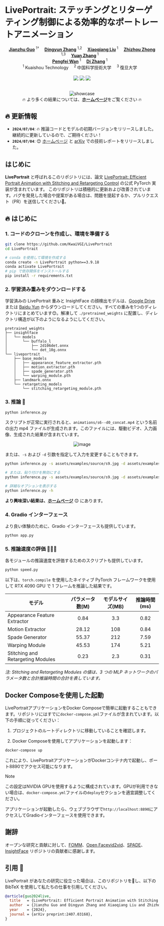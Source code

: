 # LivePortrait: ステッチングとリターゲティング制御による効率的なポートレートアニメーション

<div align='center'>
    <a href='https://github.com/cleardusk' target='_blank'><strong>Jianzhu Guo</strong></a><sup> 1†</sup>&emsp;
    <a href='https://github.com/KwaiVGI' target='_blank'><strong>Dingyun Zhang</strong></a><sup> 1,2</sup>&emsp;
    <a href='https://github.com/KwaiVGI' target='_blank'><strong>Xiaoqiang Liu</strong></a><sup> 1</sup>&emsp;
    <a href='https://github.com/KwaiVGI' target='_blank'><strong>Zhizhou Zhong</strong></a><sup> 1,3</sup>&emsp;
    <a href='https://scholar.google.com.hk/citations?user=_8k1ubAAAAAJ' target='_blank'><strong>Yuan Zhang</strong></a><sup> 1</sup>&emsp;
</div>

<div align='center'>
    <a href='https://scholar.google.com/citations?user=P6MraaYAAAAJ' target='_blank'><strong>Pengfei Wan</strong></a><sup> 1</sup>&emsp;
    <a href='https://openreview.net/profile?id=~Di_ZHANG3' target='_blank'><strong>Di Zhang</strong></a><sup> 1</sup>&emsp;
</div>

<div align='center'>
    <sup>1 </sup>Kuaishou Technology&emsp; <sup>2 </sup>中国科学技術大学&emsp; <sup>3 </sup>復旦大学&emsp;
</div>

<br>
<div align="center">
  <!-- <a href='LICENSE'><img src='https://img.shields.io/badge/license-MIT-yellow'></a> -->
  <a href='https://arxiv.org/pdf/2407.03168'><img src='https://img.shields.io/badge/arXiv-LivePortrait-red'></a>
  <a href='https://liveportrait.github.io'><img src='https://img.shields.io/badge/Project-LivePortrait-green'></a>
  <a href='https://huggingface.co/spaces/KwaiVGI/liveportrait'><img src='https://img.shields.io/badge/%F0%9F%A4%97%20Hugging%20Face-Spaces-blue'></a>
</div>
<br>

<p align="center">
  <img src="../assets/docs/showcase2.gif" alt="showcase">
  <br>
  🔥 より多くの結果については、<a href="https://liveportrait.github.io/"><strong>ホームページ</strong></a>をご覧ください 🔥
</p>



## 🔥 更新情報
- **`2024/07/04`**: 🔥 推論コードとモデルの初期バージョンをリリースしました。継続的に更新しているので、ご期待ください！
- **`2024/07/04`**: 😊 [ホームページ](https://liveportrait.github.io) と [arXiv](https://arxiv.org/pdf/2407.03168) での技術レポートをリリースしました。

## はじめに
**LivePortrait** と呼ばれるこのリポジトリには、論文 [LivePortrait: Efficient Portrait Animation with Stitching and Retargeting Control](https://arxiv.org/pdf/2407.03168) の公式 PyTorch 実装が含まれています。
このリポジトリは積極的に更新および改善されています。バグを発見した場合や提案がある場合は、問題を提起するか、プルリクエスト（PR）を送信してください💖。

## 🔥 はじめに
### 1. コードのクローンを作成し、環境を準備する
```bash
git clone https://github.com/KwaiVGI/LivePortrait
cd LivePortrait

# conda を使用して環境を作成する
conda create -n LivePortrait python==3.9.18
conda activate LivePortrait
# pip で依存関係をインストールする
pip install -r requirements.txt
```

### 2. 学習済み重みをダウンロードする
学習済みの LivePortrait 重みと InsightFace の顔検出モデルは、[Google Drive](https://drive.google.com/drive/folders/1UtKgzKjFAOmZkhNK-OYT0caJ_w2XAnib) または [Baidu Yun](https://pan.baidu.com/s/1MGctWmNla_vZxDbEp2Dtzw?pwd=z5cn) からダウンロードしてください。すべての重みを1つのディレクトリにまとめています😊。解凍して `./pretrained_weights` に配置し、ディレクトリ構造が以下のようになるようにしてください。
```text
pretrained_weights
├── insightface
│   └── models
│       └── buffalo_l
│           ├── 2d106det.onnx
│           └── det_10g.onnx
└── liveportrait
    ├── base_models
    │   ├── appearance_feature_extractor.pth
    │   ├── motion_extractor.pth
    │   ├── spade_generator.pth
    │   └── warping_module.pth
    ├── landmark.onnx
    └── retargeting_models
        └── stitching_retargeting_module.pth
```

### 3. 推論 🚀

```bash
python inference.py
```

スクリプトが正常に実行されると、`animations/s6--d0_concat.mp4` という名前の出力 mp4 ファイルが生成されます。このファイルには、駆動ビデオ、入力画像、生成された結果が含まれています。

<p align="center">
  <img src="../assets/docs/inference.gif" alt="image">
</p>

または、`-s` および `-d` 引数を指定して入力を変更することもできます。

```bash
python inference.py -s assets/examples/source/s9.jpg -d assets/examples/driving/d0.mp4

# または、貼り付けを無効にする
python inference.py -s assets/examples/source/s9.jpg -d assets/examples/driving/d0.mp4 --no_flag_pasteback

# 詳細なオプションを表示する
python inference.py -h
```

**より興味深い結果は、[ホームページ](https://liveportrait.github.io)** 😊 にあります。

### 4. Gradio インターフェース

より良い体験のために、Gradio インターフェースも提供しています。

```bash
python app.py
```

### 5. 推論速度の評価 🚀🚀🚀
各モジュールの推論速度を評価するためのスクリプトも提供しています。

```bash
python speed.py
```

以下は、`torch.compile` を使用したネイティブ PyTorch フレームワークを使用して RTX 4090 GPU で 1 フレームを推論した結果です。

| モデル                             | パラメータ数(M) | モデルサイズ(MB) | 推論時間(ms) |
|-----------------------------------|:-------------:|:--------------:|:-------------:|
| Appearance Feature Extractor      |     0.84      |       3.3      |     0.82      |
| Motion Extractor                  |     28.12     |       108      |     0.84      |
| Spade Generator                   |     55.37     |       212      |     7.59      |
| Warping Module                    |     45.53     |       174      |     5.21      |
| Stitching and Retargeting Modules|     0.23      |       2.3      |     0.31      |

*注: Stitching and Retargeting Modules の値は、3 つの MLP ネットワークのパラメータ数と合計推論時間の合計を表しています。*

## Docker Composeを使用した起動

LivePortraitアプリケーションをDocker Composeで簡単に起動することもできます。リポジトリにはすでに`docker-compose.yml`ファイルが含まれています。以下の手順に従ってください：

1. プロジェクトのルートディレクトリに移動していることを確認します。

2. Docker Composeを使用してアプリケーションを起動します：

```bash
docker-compose up
```

これにより、LivePortraitアプリケーションがDockerコンテナ内で起動し、ポート8890でアクセス可能になります。

> [!NOTE]
> この設定はNVIDIA GPUを使用するように構成されています。GPUが利用できない場合は、`docker-compose.yml`ファイルの`deploy`セクションを適宜調整してください。

アプリケーションが起動したら、ウェブブラウザで`http://localhost:8890`にアクセスしてGradioインターフェースを使用できます。


## 謝辞
オープンな研究と貢献に対して、[FOMM](https://github.com/AliaksandrSiarohin/first-order-model)、[Open Facevid2vid](https://github.com/zhanglonghao1992/One-Shot_Free-View_Neural_Talking_Head_Synthesis)、[SPADE](https://github.com/NVlabs/SPADE)、[InsightFace](https://github.com/deepinsight/insightface) リポジトリの貢献者に感謝します。

## 引用 💖
LivePortrait があなたの研究に役立った場合は、このリポジトリを🌟し、以下の BibTeX を使用して私たちの仕事を引用してください。
```bibtex
@article{guo2024live,
  title   = {LivePortrait: Efficient Portrait Animation with Stitching and Retargeting Control},
  author  = {Jianzhu Guo and Dingyun Zhang and Xiaoqiang Liu and Zhizhou Zhong and Yuan Zhang and Pengfei Wan and Di Zhang},
  year    = {2024},
  journal = {arXiv preprint:2407.03168},
}
```
